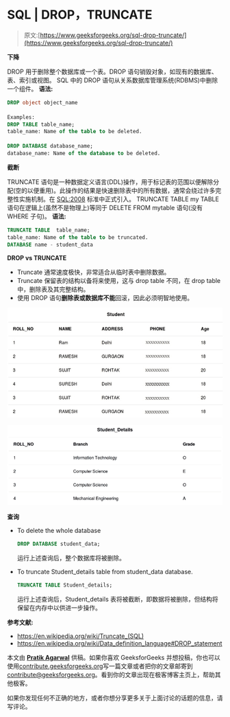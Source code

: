 # SQL | DROP，TRUNCATE

> 原文:[https://www.geeksforgeeks.org/sql-drop-truncate/](https://www.geeksforgeeks.org/sql-drop-truncate/)

**下降**

DROP 用于删除整个数据库或一个表。DROP 语句销毁对象，如现有的数据库、表、索引或视图。
SQL 中的 DROP 语句从关系数据库管理系统(RDBMS)中删除一个组件。
**语法:**

```sql
DROP object object_name

Examples:
DROP TABLE table_name;
table_name: Name of the table to be deleted.

DROP DATABASE database_name;
database_name: Name of the database to be deleted.

```

**截断**

TRUNCATE 语句是一种数据定义语言(DDL)操作，用于标记表的范围以便解除分配(空的以便重用)。此操作的结果是快速删除表中的所有数据，通常会绕过许多完整性实施机制。在 [SQL:2008](https://en.wikipedia.org/wiki/SQL:2008) 标准中正式引入。
TRUNCATE TABLE my TABLE 语句在逻辑上(虽然不是物理上)等同于 DELETE FROM mytable 语句(没有 WHERE 子句)。
**语法:**

```sql
TRUNCATE TABLE  table_name;
table_name: Name of the table to be truncated.
DATABASE name - student_data

```

**DROP vs TRUNCATE**

*   Truncate 通常速度极快，非常适合从临时表中删除数据。
*   Truncate 保留表的结构以备将来使用，这与 drop table 不同，在 drop table 中，删除表及其完整结构。
*   使用 DROP 语句**删除表或数据库不能**回滚，因此必须明智地使用。

[![table1](img/4fab6fceee0b1d1b256c3430eb713844.png)](https://media.geeksforgeeks.org/wp-content/cdn-uploads/table11.jpg)

[![table12](img/097eb0c76bb102d02b0717c299d32bdc.png)](https://media.geeksforgeeks.org/wp-content/uploads/table12.jpg)

**查询**

*   To delete the whole database

    ```sql
    DROP DATABASE student_data; 

    ```

    运行上述查询后，整个数据库将被删除。

*   To truncate Student_details table from student_data database.

    ```sql
    TRUNCATE TABLE Student_details;

    ```

    运行上述查询后，Student_details 表将被截断，即数据将被删除，但结构将保留在内存中以供进一步操作。

**参考文献:**

*   https://en.wikipedia.org/wiki/Truncate_(SQL)
*   https://en.wikipedia.org/wiki/Data_definition_language#DROP_statement

本文由 **[Pratik Agarwal](https://www.facebook.com/Pratik.Agarwal01)** 供稿。如果你喜欢 GeeksforGeeks 并想投稿，你也可以使用[contribute.geeksforgeeks.org](http://www.contribute.geeksforgeeks.org)写一篇文章或者把你的文章邮寄到 contribute@geeksforgeeks.org。看到你的文章出现在极客博客主页上，帮助其他极客。

如果你发现任何不正确的地方，或者你想分享更多关于上面讨论的话题的信息，请写评论。